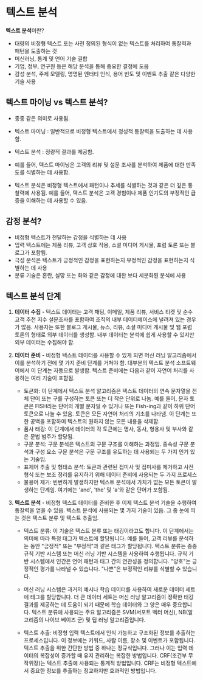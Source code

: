 # 텍스트 분석 

**텍스트 분석**이란?

- 대량의 비정형 텍스트 또는 사전 정의된 형식이 없는 텍스트를 처리하여 통찰력과 패턴을 도출하는 것
- 머신러닝, 통계 및 언어 기술 결합
- 기업, 정부, 연구원 등은 해당 분석을 통해 중요한 결정에 도움
- 감성 분석, 주제 모델링, 명명된 엔터티 인식, 용어 빈도 및 이벤트 추출 같은 다양한 기술 사용



## 텍스트 마이닝 vs 텍스트 분석?

- 종종 같은 의미로 사용됨.

- 텍스트 마이닝 : 일반적으로 비정형 텍스트에서 정성적 통찰력을 도출하는 데 사용함.
- 텍스트 분석 : 정량적 결과를 제공함.
- 예를 들어, 텍스트 마이닝은 고객의 리뷰 및 설문 조사를 분석하여 제품에 대한 만족도를 식별하는 데 사용함.
- 텍스트 분석은 비정형 텍스트에서 패턴이나 추세를 식별하는 것과 같은 더 깊은 통찰력에 사용됨. 예를 들어, 텍스트 분석은 고객 경험이나 제품 인기도의 부정적인 급증을 이해하는 데 사용할 수 있음. 



## 감정 분석?

- 비정형 텍스트가 전달하는 감정을 식별하는 데 사용
- 입력 텍스트에는 제품 리뷰, 고객 상호 작용, 소셜 미디어 게시물, 포럼 토론 또는 블로그가 포함됨.
- 극성 분석은 텍스트가 긍정적인 감정을 표현하는지 부정적인 감정을 표현하는지 식별하는 데 사용
- 분류 기술은 혼란, 실망 또는 화와 같은 감정에 대한 보다 세분화된 분석에 사용



## 텍스트 분석 단계  

1. **데이터 수집** - 텍스트 데이터는 고객 채팅, 이메일, 제품 리뷰, 서비스 티켓 및 순수 고객 추천 지수 설문조사를 포함하여 조직의 내부 데이터베이스에 널려져 있는 경우가 많음. 사용자는 또한 블로그 게시물, 뉴스, 리뷰, 소셜 미디어 게시물 및 웹 포럼 토론의 형태로 외부 데이터를 생성함. 내부 데이터는 분석에 쉽게 사용할 수 있지만 외부 데이터는 수집해야 함.

2. **데이터 준비** - 비정형 텍스트 데이터를 사용할 수 있게 되면 머신 러닝 알고리즘에서 이를 분석하기 전에 몇 가지 준비 단계를 거쳐야 함. 대부분의 텍스트 분석 소프트웨어에서 이 단계는 자동으로 발생함. 텍스트 준비에는 다음과 같이 자연어 처리를 사용하는 여러 기술이 포함됨.

   - 토큰화: 이 단계에서 텍스트 분석 알고리즘은 텍스트 데이터의 연속 문자열을 전체 단어 또는 구를 구성하는 토큰 또는 더 작은 단위로 나눔. 예를 들어, 문자 토큰은 FISH라는 단어의 개별 문자일 수 있거나 또는 Fish-ing과 같이 하위 단어 토큰으로 나눌 수 있음. 토큰은 모든 자연어 처리의 기초를 나타냄. 이 단계는 또한 공백을 포함하여 텍스트의 원하지 않는 모든 내용을 삭제함.
   - 품사 태깅: 이 단계에서 데이터의 각 토큰에는 명사, 동사, 형용사 및 부사와 같은 문법 범주가 할당됨.
   - 구문 분석: 구문 분석은 텍스트의 구문 구조를 이해하는 과정임. 종속성 구문 분석과 구성 요소 구문 분석은 구문 구조를 유도하는 데 사용되는 두 가지 인기 있는 기술임.
   - 표제어 추출 및 형태소 분석: 토큰과 관련된 접미사 및 접미사를 제거하고 사전 형식 또는 보조 정리를 유지하기 위해 데이터 준비에 사용되는 두 가지 프로세스
   - 불용어 제거: 빈번하게 발생하지만 텍스트 분석에서 가치가 없는 모든 토큰이 발생하는 단계임. 여기에는 'and', 'the' 및 'a'와 같은 단어가 포함됨.

3. **텍스트 분석** - 비정형 텍스트 데이터를 준비한 후 이제 텍스트 분석 기술을 수행하여 통찰력을 얻을 수 있음. 텍스트 분석에 사용되는 몇 가지 기술이 있음. 그 중 눈에 띄는 것은 텍스트 분류 및 텍스트 추출임.

   - 텍스트 분류: 이 기술은 텍스트 분류 또는 태깅이라고도 합니다. 이 단계에서는 의미에 따라 특정 태그가 텍스트에 할당됩니다. 예를 들어, 고객 리뷰를 분석하는 동안 "긍정적" 또는 "부정적"과 같은 태그가 할당됩니다. 텍스트 분류는 종종 규칙 기반 시스템 또는 머신 러닝 기반 시스템을 사용하여 수행됩니다. 규칙 기반 시스템에서 인간은 언어 패턴과 태그 간의 연관성을 정의합니다. "양호"는 긍정적인 평가를 나타낼 수 있습니다. "나쁜"은 부정적인 리뷰를 식별할 수 있습니다.
   - 머신 러닝 시스템은 과거의 예시나 학습 데이터를 사용하여 새로운 데이터 세트에 태그를 할당합니다. 더 큰 데이터 세트는 머신 러닝 알고리즘이 정확한 태깅 결과를 제공하는 데 도움이 되기 때문에 학습 데이터와 그 양은 매우 중요합니다. 텍스트 분류에 사용되는 주요 알고리즘은 SVM(서포트 벡터 머신), NB(알고리즘의 나이브 베이즈 군) 및 딥 러닝 알고리즘입니다.

   - 텍스트 추출: 비정형 입력 텍스트에서 인식 가능하고 구조화된 정보를 추출하는 프로세스입니다. 이 정보에는 키워드, 사람 이름, 장소 및 이벤트가 포함됩니다. 텍스트 추출을 위한 간단한 방법 중 하나는 정규식입니다. 그러나 이는 입력 데이터의 복잡성이 증가할 때 유지 관리하는 복잡한 방법입니다. CRF(조건부 무작위장)는 텍스트 추출에 사용되는 통계적 방법입니다. CRF는 비정형 텍스트에서 중요한 정보를 추출하는 정교하지만 효과적인 방법입니다.
 
